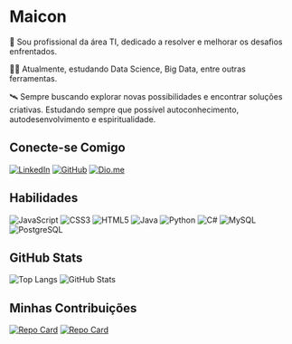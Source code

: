 # Maicon

💼 Sou profissional da área TI, dedicado a resolver e melhorar os desafios enfrentados.

👨‍🎓 Atualmente, estudando Data Science, Big Data, entre outras ferramentas.

🛰 Sempre buscando explorar novas possibilidades e encontrar soluções criativas. Estudando sempre que possível autoconhecimento, autodesenvolvimento e espiritualidade.

## Conecte-se Comigo

[![LinkedIn](https://img.shields.io/badge/LinkedIn-FFF?style=for-the-badge&logo=linkedin&logoColor=0E76A8)](https://www.linkedin.com/in/maicongomes/)
[![GitHub](https://img.shields.io/badge/GitHub-000?style=for-the-badge&logo=github&logoColor=FFF)](https://github.com/Maiconsf2/)
[![Dio.me](https://img.shields.io/badge/Dio.me-FFF?style=for-the-badge&logo=dio.me&logoColor=0E76A8)](https://web.dio.me/users/maicon_sf2?tab=skills/)

## Habilidades

![JavaScript](https://img.shields.io/badge/JavaScript-FFF?style=for-the-badge&logo=javascript)
![CSS3](https://img.shields.io/badge/CSS3-FFF?style=for-the-badge&logo=css3&logoColor=264CE4)
![HTML5](https://img.shields.io/badge/HTML5-FFF?style=for-the-badge&logo=html5)
![Java](https://img.shields.io/badge/Java-FFF?style=for-the-badge&logo=java)
![Python](https://img.shields.io/badge/Python-FFF?style=for-the-badge&logo=python)
![C#](https://img.shields.io/badge/C%23-FFF?style=for-the-badge&logo=c-sharp&logoColor=823085)
![MySQL](https://img.shields.io/badge/MySQL-FFF?style=for-the-badge&logo=mysql)
![PostgreSQL](https://img.shields.io/badge/PostgreSQL-FFF?style=for-the-badge&logo=postgresql)

## GitHub Stats

![Top Langs](https://github-readme-stats-git-masterrstaa-rickstaa.vercel.app/api/top-langs/?username=maiconsf2&layout=compact&langs_count=20&theme=dracula)
![GitHub Stats](https://github-readme-stats.vercel.app/api?username=maiconsf2&show_icons=true&theme=dracula&include_all_commits=true&count_private=true)


## Minhas Contribuições

[![Repo Card](https://github-readme-stats.vercel.app/api/pin/?username=maiconsf2&repo=dio-lab-open-source&bg_color=000&border_color=30A3DC&show_icons=true&icon_color=30A3DC&title_color=E94D5F&text_color=FFF)](https://github.com/maiconsf2/dio-lab-open-source)
[![Repo Card](https://github-readme-stats.vercel.app/api/pin/?username=maiconsf2&repo=portfolio-maicon&bg_color=000&border_color=30A3DC&show_icons=true&icon_color=30A3DC&title_color=E94D5F&text_color=FFF)](https://github.com/maiconsf2/portfolio-maicon)


